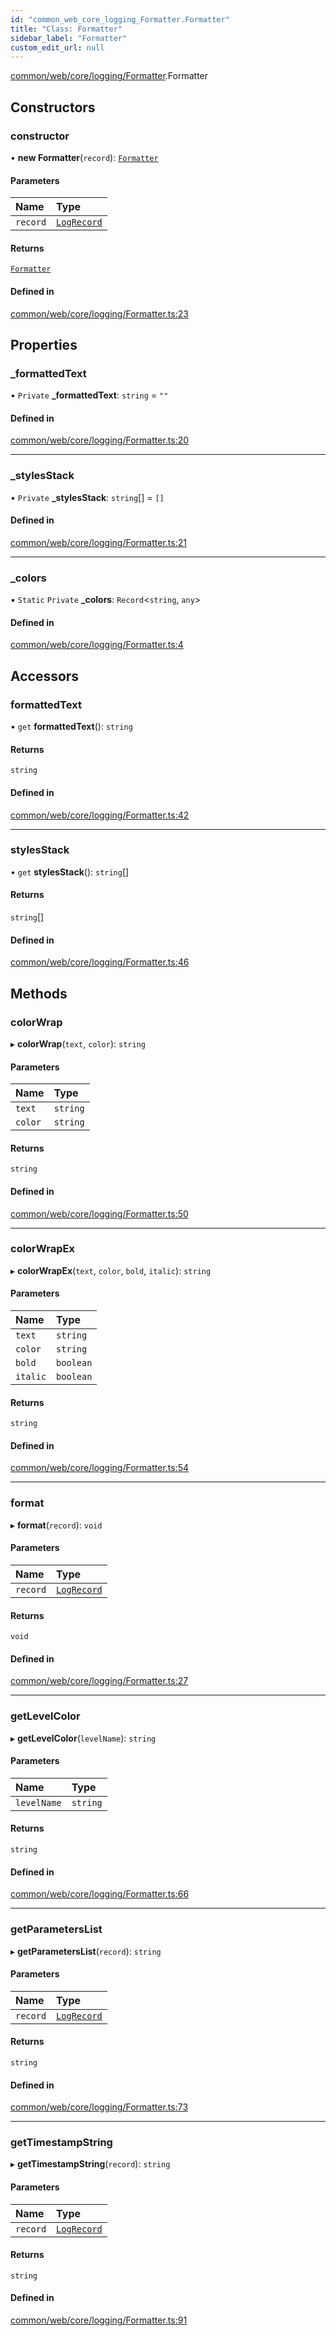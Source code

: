 ```yaml
---
id: "common_web_core_logging_Formatter.Formatter"
title: "Class: Formatter"
sidebar_label: "Formatter"
custom_edit_url: null
---
```


[common/web/core/logging/Formatter](../modules/common_web_core_logging_Formatter.md).Formatter

## Constructors

### constructor

• **new Formatter**(`record`): [`Formatter`](common_web_core_logging_Formatter.Formatter.md)

#### Parameters

| Name | Type |
| :------ | :------ |
| `record` | [`LogRecord`](common_web_core_logging_LogRecord.LogRecord.md) |

#### Returns

[`Formatter`](common_web_core_logging_Formatter.Formatter.md)

#### Defined in

[common/web/core/logging/Formatter.ts:23](https://github.com/Soroush9978/rds-ng/blob/5673246/src/common/web/core/logging/Formatter.ts#L23)

## Properties

### \_formattedText

• `Private` **\_formattedText**: `string` = `""`

#### Defined in

[common/web/core/logging/Formatter.ts:20](https://github.com/Soroush9978/rds-ng/blob/5673246/src/common/web/core/logging/Formatter.ts#L20)

___

### \_stylesStack

• `Private` **\_stylesStack**: `string`[] = `[]`

#### Defined in

[common/web/core/logging/Formatter.ts:21](https://github.com/Soroush9978/rds-ng/blob/5673246/src/common/web/core/logging/Formatter.ts#L21)

___

### \_colors

▪ `Static` `Private` **\_colors**: `Record`<`string`, `any`\>

#### Defined in

[common/web/core/logging/Formatter.ts:4](https://github.com/Soroush9978/rds-ng/blob/5673246/src/common/web/core/logging/Formatter.ts#L4)

## Accessors

### formattedText

• `get` **formattedText**(): `string`

#### Returns

`string`

#### Defined in

[common/web/core/logging/Formatter.ts:42](https://github.com/Soroush9978/rds-ng/blob/5673246/src/common/web/core/logging/Formatter.ts#L42)

___

### stylesStack

• `get` **stylesStack**(): `string`[]

#### Returns

`string`[]

#### Defined in

[common/web/core/logging/Formatter.ts:46](https://github.com/Soroush9978/rds-ng/blob/5673246/src/common/web/core/logging/Formatter.ts#L46)

## Methods

### colorWrap

▸ **colorWrap**(`text`, `color`): `string`

#### Parameters

| Name | Type |
| :------ | :------ |
| `text` | `string` |
| `color` | `string` |

#### Returns

`string`

#### Defined in

[common/web/core/logging/Formatter.ts:50](https://github.com/Soroush9978/rds-ng/blob/5673246/src/common/web/core/logging/Formatter.ts#L50)

___

### colorWrapEx

▸ **colorWrapEx**(`text`, `color`, `bold`, `italic`): `string`

#### Parameters

| Name | Type |
| :------ | :------ |
| `text` | `string` |
| `color` | `string` |
| `bold` | `boolean` |
| `italic` | `boolean` |

#### Returns

`string`

#### Defined in

[common/web/core/logging/Formatter.ts:54](https://github.com/Soroush9978/rds-ng/blob/5673246/src/common/web/core/logging/Formatter.ts#L54)

___

### format

▸ **format**(`record`): `void`

#### Parameters

| Name | Type |
| :------ | :------ |
| `record` | [`LogRecord`](common_web_core_logging_LogRecord.LogRecord.md) |

#### Returns

`void`

#### Defined in

[common/web/core/logging/Formatter.ts:27](https://github.com/Soroush9978/rds-ng/blob/5673246/src/common/web/core/logging/Formatter.ts#L27)

___

### getLevelColor

▸ **getLevelColor**(`levelName`): `string`

#### Parameters

| Name | Type |
| :------ | :------ |
| `levelName` | `string` |

#### Returns

`string`

#### Defined in

[common/web/core/logging/Formatter.ts:66](https://github.com/Soroush9978/rds-ng/blob/5673246/src/common/web/core/logging/Formatter.ts#L66)

___

### getParametersList

▸ **getParametersList**(`record`): `string`

#### Parameters

| Name | Type |
| :------ | :------ |
| `record` | [`LogRecord`](common_web_core_logging_LogRecord.LogRecord.md) |

#### Returns

`string`

#### Defined in

[common/web/core/logging/Formatter.ts:73](https://github.com/Soroush9978/rds-ng/blob/5673246/src/common/web/core/logging/Formatter.ts#L73)

___

### getTimestampString

▸ **getTimestampString**(`record`): `string`

#### Parameters

| Name | Type |
| :------ | :------ |
| `record` | [`LogRecord`](common_web_core_logging_LogRecord.LogRecord.md) |

#### Returns

`string`

#### Defined in

[common/web/core/logging/Formatter.ts:91](https://github.com/Soroush9978/rds-ng/blob/5673246/src/common/web/core/logging/Formatter.ts#L91)
